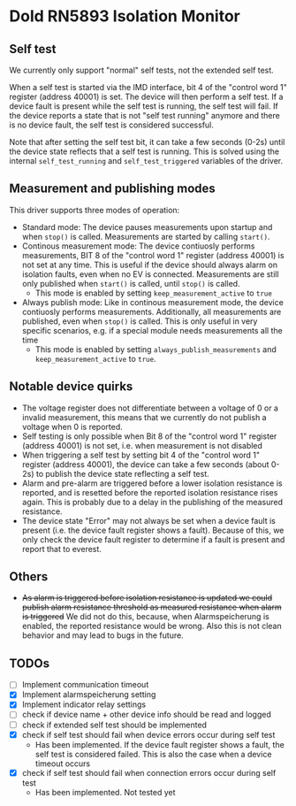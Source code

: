 # Dold RN5893 Isolation Monitor

## Self test

We currently only support "normal" self tests, not the extended self test.

When a self test is started via the IMD interface, bit 4 of the "control word 1" register (address 40001) is set.
The device will then perform a self test. If a device fault is present while the self test is running, the self test will fail.
If the device reports a state that is not "self test running" anymore and there is no device fault, the self test is considered successful.

Note that after setting the self test bit, it can take a few seconds (0-2s) until the device state reflects that a self test is running. This is solved using the internal `self_test_running` and `self_test_triggered` variables of the driver.

## Measurement and publishing modes

This driver supports three modes of operation:
- Standard mode: The device pauses measurements upon startup and when `stop()` is called. Measurements are started by calling `start()`.
- Continous measurement mode: The device contiuosly performs measurements, BIT 8 of the "control word 1" register (address 40001) is not set at any time. This is useful if the device should always alarm on isolation faults, even when no EV is connected. Measurements are still only published when `start()` is called, until `stop()` is called.
  - This mode is enabled by setting `keep_measurement_active` to `true`
- Always publish mode: Like in continous measurement mode, the device contiuosly performs measurements. Additionally, all measurements are published, even when `stop()` is called. This is only useful in very specific scenarios, e.g. if a special module needs measurements all the time
  - This mode is enabled by setting `always_publish_measurements` and `keep_measurement_active` to `true`.

## Notable device quirks

- The voltage register does not differentiate between a voltage of 0 or a invalid measurement, this means that we currently do not publish a voltage when 0 is reported.
- Self testing is only possible when Bit 8 of the "control word 1" register (address 40001) is not set, i.e. when measurement is not disabled
- When triggering a self test by setting bit 4 of the "control word 1" register (address 40001), the device can take a few seconds (about 0-2s) to publish the device state reflecting a self test.
- Alarm and pre-alarm are triggered before a lower isolation resistance is reported, and is resetted before the reported isolation resistance rises again. This is probably due to a delay in the publishing of the measured resistance.
- The device state "Error" may not always be set when a device fault is present (i.e. the device fault register shows a fault). Because of this, we only check the device fault register to determine if a fault is present and report that to everest.


## Others

- ~~As alarm is triggered before isolation resistance is updated we could publish alarm resistance threshold as measured resistance when alarm is triggered~~ We did not do this, because, when Alarmspeicherung is enabled, the reported resistance would be wrong. Also this is not clean behavior and may lead to bugs in the future.

## TODOs

- [ ] Implement communication timeout
- [x] Implement alarmspeicherung setting
- [x] Implement indicator relay settings
- [ ] check if device name + other device info should be read and logged
- [ ] check if extended self test should be implemented
- [x] check if self test should fail when device errors occur during self test
  - Has been implemented. If the device fault register shows a fault, the self test is considered failed. This is also the case when a device timeout occurs
- [x] check if self test should fail when connection errors occur during self test
  - Has been implemented. Not tested yet
